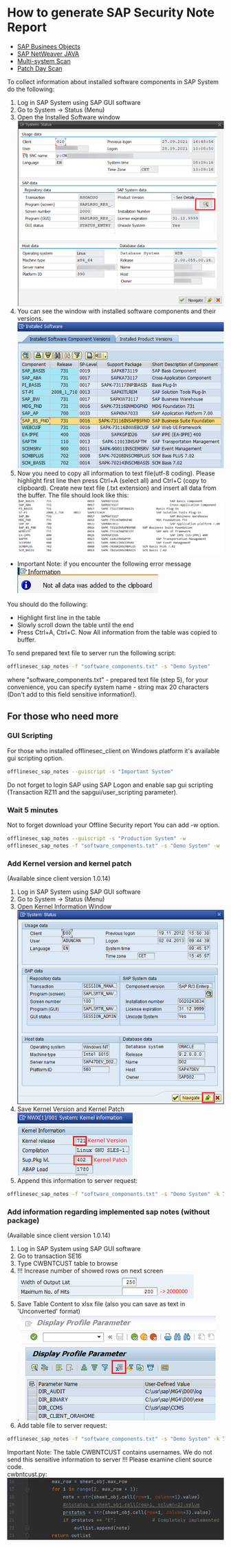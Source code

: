 # How to generate SAP Security Note Report

* [SAP Businees Objects](./how_to_prepare_bo_version.md)
* [SAP NetWeaver JAVA](./how_to_prepare_java_softs.md)
* [Multi-system Scan](./how_to_request_multi_system_scan.md)
* [Patch Day Scan](./how_to_request_patch_day_scan.md)

To collect information about installed software components in SAP System do the following:
1. Log in SAP System using SAP GUI software
2. Go to System -> Status (Menu)
3. Open the Installed Software window<br />
![Screenshot](./img/softs_button.png)
4. You can see the window with installed software components and their versions.<br />
![Screenshot](./img/installed_softs.png)
5. Now you need to copy all information to text file(utf-8 coding). Please highlight first line then press Ctrl+A (select all) and Ctrl+C (copy to clipboard).
Create new text file (.txt extension) and insert all data from the buffer. The file should look like this:<br />
![Screenshot](./img/text_softs.png)

* Important Note: if you encounter the following error message<br />
![Screenshot](./img/error1.jpg)

You should do the following:
* Highlight first line in the table
* Slowly scroll down the table until the end
* Press Ctrl+A, Ctrl+C. Now All information from the table was copied to buffer.

To send prepared text file to server run the following script:
```sh
offlinesec_sap_notes -f "software_components.txt" -s "Demo System"
```
where "software_components.txt" - prepared text file (step 5), for your convenience, you can specify system name - string max 20 characters (Don't add to this field sensitive information!).

## For those who need more
### GUI Scripting
For those who installed offlinesec_client on Windows platform it's available gui scripting option.
```sh
offlinesec_sap_notes --guiscript -s "Important System"
```
Do not forget to login SAP using SAP Logon and enable sap gui scripting (Transaction RZ11 and the sapgui/user_scripting parameter).

### Wait 5 minutes
Not to forget download your Offline Security report You can add -w option. 
```sh
offlinesec_sap_notes --guiscript -s "Production System" -w
offlinesec_sap_notes -f "software_components.txt" -s "Demo System" -w
```

### Add Kernel version and kernel patch
(Available since client version 1.0.14)
1. Log in SAP System using SAP GUI software
2. Go to System -> Status (Menu)
3. Open Kernel Information Window<br />
![Screenshot](./img/kernel_button.png)
4. Save Kernel Version and Kernel Patch<br />
![Screenshot](./img/kernel.png)
5. Append this information to server request:
```sh
offlinesec_sap_notes -f "software_components.txt" -s "Demo System" -k 721 -p 402
```

### Add information regarding implemented sap notes (without package)
(Available since client version 1.0.14)
1. Log in SAP System using SAP GUI software
2. Go to transaction SE16
3. Type CWBNTCUST table to browse
4. !!! Increase number of showed rows on next screen<br />
![Screenshot](./img/increase_number.png)
5. Save Table Content to xlsx file (also you can save as text in 'Unconverted' format) <br />. 
![Screenshot](./img/rsparam_save.png)
6. Add table file to server request:
```sh
offlinesec_sap_notes -f "software_components.txt" -s "Demo System" -k 721 -p 402 -c "cwbntcust.xlsx"
```
Important Note: The table CWBNTCUST contains usernames. We do not send this sensitive information to server !!!
Please examine client source code.<br />
cwbntcust.py: <br />
![Screenshot](./img/cwbntcust_code.png)